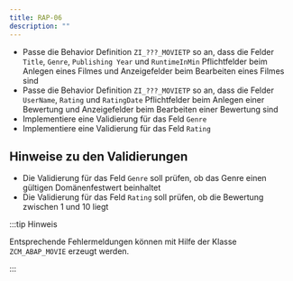 ```yaml
---
title: RAP-06
description: ""
---
```


- Passe die Behavior Definition `ZI_???_MOVIETP` so an, dass die Felder `Title`, `Genre`, `Publishing Year` und `RuntimeInMin` Pflichtfelder beim Anlegen eines Filmes und Anzeigefelder beim Bearbeiten eines Filmes sind
- Passe die Behavior Definition `ZI_???_MOVIETP` so an, dass die Felder `UserName`, `Rating` und `RatingDate` Pflichtfelder beim Anlegen einer Bewertung und Anzeigefelder beim Bearbeiten einer Bewertung sind
- Implementiere eine Validierung für das Feld `Genre`
- Implementiere eine Validierung für das Feld `Rating`

## Hinweise zu den Validierungen

- Die Validierung für das Feld `Genre` soll prüfen, ob das Genre einen gültigen Domänenfestwert beinhaltet
- Die Validierung für das Feld `Rating` soll prüfen, ob die Bewertung zwischen 1 und 10 liegt

:::tip Hinweis

Entsprechende Fehlermeldungen können mit Hilfe der Klasse `ZCM_ABAP_MOVIE` erzeugt werden.

:::
